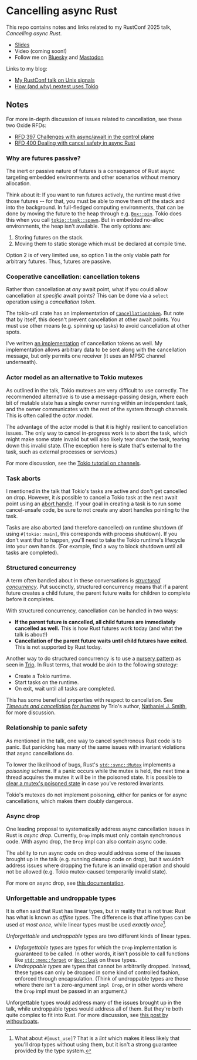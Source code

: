 # Cancelling async Rust

This repo contains notes and links related to my RustConf 2025 talk, _Cancelling async Rust_.

* [Slides](https://docs.google.com/presentation/d/e/2PACX-1vTMc4EdHRf6ulz-xaAhZFGZwxJ7jPQgYWczT6pEIvwfXILV4ZEgMdLuoRh70bgh9SP7mxblEnyXuZD0/pub?start=false&loop=false&delayms=60000)
* Video (coming soon!)
* Follow me on [Bluesky](https://bsky.app/profile/sunshowers.io) and [Mastodon](https://hachyderm.io/@rain)

Links to my blog:

* [My RustConf talk on Unix signals](https://sunshowers.io/posts/beyond-ctrl-c-signals/)
* [How (and why) nextest uses Tokio](https://sunshowers.io/posts/nextest-and-tokio/)

## Notes

For more in-depth discussion of issues related to cancellation, see these two Oxide RFDs:

* [RFD 397 Challenges with async/await in the control plane](https://rfd.shared.oxide.computer/rfd/397)
* [RFD 400 Dealing with cancel safety in async Rust](https://rfd.shared.oxide.computer/rfd/400)

### Why are futures passive?

The inert or passive nature of futures is a consequence of Rust async targeting embedded environments and other scenarios without memory allocation.

Think about it: If you want to run futures actively, the runtime must drive those futures -- for that, you must be able to move them off the stack and into the background. In full-fledged computing environments, that can be done by moving the future to the heap through e.g. [`Box::pin`](https://doc.rust-lang.org/std/boxed/struct.Box.html#method.pin). Tokio does this when you call [`tokio::task::spawn`](https://docs.rs/tokio/latest/tokio/task/fn.spawn.html). But in embedded no-alloc environments, the heap isn't available. The only options are:

1. Storing futures on the stack.
2. Moving them to static storage which must be declared at compile time.

Option 2 is of very limited use, so option 1 is the only viable path for arbitrary futures. Thus, futures are passive.

### Cooperative cancellation: cancellation tokens

Rather than cancellation at _any_ await point, what if you could allow cancellation at _specific_ await points? This can be done via a `select` operation using a _cancellation token_.

The tokio-util crate has an implementation of [`CancellationToken`](https://docs.rs/tokio-util/latest/tokio_util/sync/struct.CancellationToken.html). But note that by itself, this doesn't prevent cancellation at other await points. You must use other means (e.g. spinning up tasks) to avoid cancellation at other spots.

I've written [an implementation](https://docs.rs/cancel-safe-futures/latest/cancel_safe_futures/coop_cancel/index.html) of cancellation tokens as well. My implementation allows arbitrary data to be sent along with the cancellation message, but only permits one receiver (it uses an MPSC channel underneath).

### Actor model as an alternative to Tokio mutexes

As outlined in the talk, Tokio mutexes are very difficult to use correctly. The recommended alternative is to use a message-passing design, where each bit of mutable state has a single owner running within an independent task, and the owner communicates with the rest of the system through channels. This is often called the _actor model_.

The advantage of the actor model is that it is highly resilient to cancellation issues. The only way to cancel in-progress work is to abort the task, which might make some state invalid but will also likely tear down the task, tearing down this invalid state. (The exception here is state that's external to the task, such as external processes or services.)

For more discussion, see the [Tokio tutorial on channels](https://tokio.rs/tokio/tutorial/channels).

### Task aborts

I mentioned in the talk that Tokio's tasks are active and don't get cancelled on drop. However, it _is_ possible to cancel a Tokio task at the next await point using an [abort handle](https://docs.rs/tokio/latest/tokio/task/struct.AbortHandle.html). If your goal in creating a task is to run some cancel-unsafe code, be sure to not create any abort handles pointing to the task.

Tasks are also aborted (and therefore cancelled) on runtime shutdown (if using `#[tokio::main]`, this corresponds with process shutdown). If you don't want that to happen, you'll need to take the Tokio runtime's lifecycle into your own hands. (For example, find a way to block shutdown until all tasks are completed).

### Structured concurrency

A term often bandied about in these conversations is [_structured concurrency_](https://en.wikipedia.org/wiki/Structured_concurrency). Put succinctly, structured concurrency means that if a parent future creates a child future, the parent future waits for children to complete before it completes.

With structured concurrency, cancellation can be handled in two ways:

* **If the parent future is cancelled, all child futures are immediately cancelled as well.** This is how Rust futures work today (and what the talk is about!)
* **Cancellation of the parent future waits until child futures have exited.** This is not supported by Rust today.

Another way to do structured concurrency is to use a [nursery pattern](https://vorpus.org/blog/notes-on-structured-concurrency-or-go-statement-considered-harmful/#nurseries-a-structured-replacement-for-go-statements) as seen in [Trio](https://github.com/python-trio/trio). In Rust terms, that would be akin to the following strategy:

* Create a Tokio runtime.
* Start tasks on the runtime.
* On exit, wait until all tasks are completed.

This has some beneficial properties with respect to cancellation. See [_Timeouts and cancellation for humans_](https://vorpus.org/blog/timeouts-and-cancellation-for-humans) by Trio's author, [Nathaniel J. Smith](https://vorpus.org/), for more discussion.

### Relationship to panic safety

As mentioned in the talk, one way to cancel synchronous Rust code is to panic. But panicking has many of the same issues with invariant violations that async cancellations do.

To lower the likelihood of bugs, Rust's [`std::sync::Mutex`](https://doc.rust-lang.org/std/sync/struct.Mutex.html) implements a _poisoning_ scheme. If a panic occurs while the mutex is held, the next time a thread acquires the mutex it will be in the poisoned state. It is possible to [clear a mutex's poisoned state](https://doc.rust-lang.org/std/sync/struct.Mutex.html#method.clear_poison) in case you've restored invariants.

Tokio's mutexes do not implement poisoning, either for panics or for async cancellations, which makes them doubly dangerous.

### Async drop

One leading proposal to systematically address async cancellation issues in Rust is _async drop_. Currently, `Drop` impls must only contain synchronous code. With async drop, the `Drop` impl can also contain async code.

The ability to run async code on drop would address some of the issues brought up in the talk (e.g. running cleanup code on drop), but it wouldn't address issues where dropping the future is an invalid operation and should not be allowed (e.g. Tokio mutex-caused temporarily invalid state).

For more on async drop, see [this documentation](https://rust-lang.github.io/async-fundamentals-initiative/roadmap/async_drop.html).

### Unforgettable and undroppable types

It is often said that Rust has linear types, but in reality that is not true: Rust has what is known as _affine types_. The difference is that affine types can be used _at most once_, while linear types must be used _exactly once_[^must-use].

[^must-use]: What about `#[must_use]`? That is a _lint_ which makes it less likely that you'll drop types without using them, but it isn't a strong guarantee provided by the type system.

_Unforgettable_ and _undroppable_ types are two different kinds of linear types.

* _Unforgettable types_ are types for which the `Drop` implementation is guaranteed to be called. In other words, it isn't possible to call functions like [`std::mem::forget`](https://doc.rust-lang.org/std/mem/fn.forget.html) or [`Box::leak`](https://doc.rust-lang.org/std/boxed/struct.Box.html#method.leak) on these types.
* _Undroppable types_ are types that cannot be arbitrarily dropped. Instead, these types can only be dropped in some kind of controlled fashion, enforced through encapsulation. (Think of undroppable types are those where there isn't a zero-argument `impl Drop`, or in other words where the `Drop` impl must be passed in an argument.)

Unforgettable types would address many of the issues brought up in the talk, while undroppable types would address all of them. But they're both quite complex to fit into Rust. For more discussion, see [this post by withoutboats](https://without.boats/blog/asynchronous-clean-up/).
